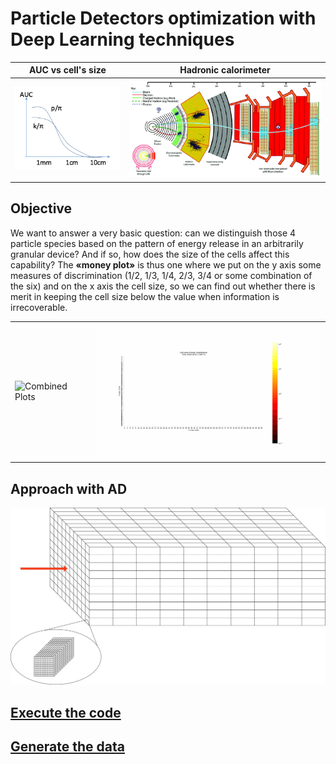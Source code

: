 # Particle Detectors optimization with Deep Learning techniques

AUC vs cell's size             |  Hadronic calorimeter
:-------------------------:|:-------------------------:
![](https://github.com/Tungcg1906/Particle-Detectors-optimization-with-Deep-Learning-techniques/blob/main/images/AUC-width.png)  |  ![](https://github.com/Tungcg1906/Particle-Detectors-optimization-with-Deep-Learning-techniques/blob/main/images/CMS-Detector.gif)

## Objective

We want to answer a very basic question: can we distinguish those 4 particle species based on the pattern of energy release in an arbitrarily granular device? And if so, how does the size of the cells affect this capability?
The $\textbf{«money plot»}$ is thus one where we put on the y axis some measures of discrimination (1/2, 1/3, 1/4, 2/3, 3/4 or some combination of the six) and on the x axis the cell size, so we can find out whether there is merit in keeping the cell size below the value when information is irrecoverable.

<table>
  <tr>
    <td><img src="https://github.com/Tungcg1906/Particle-Detectors-optimization-with-Deep-Learning-techniques/blob/main/images/combined_plots.gif" alt="Combined Plots" width="400"></td>
    <td><img src="https://github.com/Tungcg1906/Particle-Detectors-optimization-with-Deep-Learning-techniques/blob/main/images/combined_plots_XY.gif" alt="Combined Plots XY" width="400"></td>
  </tr>
</table>

## Approach with AD
![](https://github.com/Tungcg1906/Particle-Detectors-optimization-with-Deep-Learning-techniques/blob/main/images/granular-calo.png) 


## [Execute the code](https://github.com/Tungcg1906/Particle-Detectors-optimization-with-Deep-Learning-techniques/blob/main/src/README.md)

## [Generate the data](https://github.com/Tungcg1906/GEANT4-simulation)
